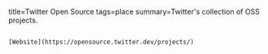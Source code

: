title=Twitter Open Source
tags=place
summary=Twitter's collection of OSS projects.
~~~~~~

[Website](https://opensource.twitter.dev/projects/)

